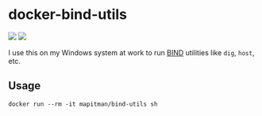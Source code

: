 # docker-bind-utils
[![](https://images.microbadger.com/badges/image/mapitman/bind-utils.svg)](https://microbadger.com/images/mapitman/pwgen "Get your own image badge on microbadger.com") [![](https://images.microbadger.com/badges/version/mapitman/bind-utils.svg)](https://microbadger.com/images/mapitman/pwgen "Get your own version badge on microbadger.com")

I use this on my Windows system at work to run [BIND](https://www.isc.org/downloads/bind/) utilities like `dig`, `host`, etc.

## Usage
```
docker run --rm -it mapitman/bind-utils sh
```
